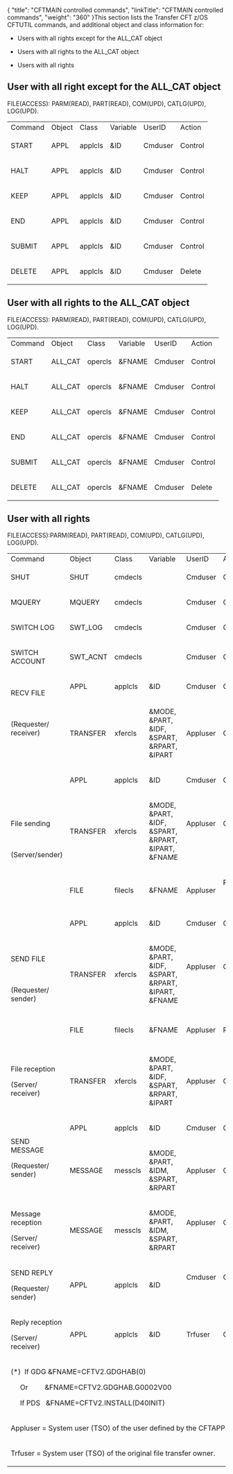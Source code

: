 {
    "title": "CFTMAIN controlled commands",
    "linkTitle": "CFTMAIN controlled commands",
    "weight": "360"
}This section lists the Transfer CFT z/OS CFTUTIL commands, and additional object and class information for:

-   Users with all rights except for the ALL\_CAT object

<!-- -->

-   Users with all rights to the ALL\_CAT object

<!-- -->

-   Users with all rights

## User with all right except for the ALL\_CAT object

FILE(ACCESS): PARM(READ), PART(READ), COM(UPD), CATLG(UPD), LOG(UPD).

<table cellspacing="0">
   <col/>
   <col/>
   <col/>
   <col/>
   <col/>
   <col/>
   <tbody>
      <tr>
         <td>Command         </td>
         <td>Object         </td>
         <td>Class         </td>
         <td>Variable         </td>
         <td>UserID         </td>
         <td>Action         </td>
      </tr>
      <tr>
         <td>
            <p>START</p>
         </td>
         <td>
            <p>APPL</p>
         </td>
         <td>
            <p>applcls</p>
         </td>
         <td>
            <p>&amp;ID</p>
         </td>
         <td>
            <p>Cmduser</p>
         </td>
         <td>
            <p>Control</p>
         </td>
      </tr>
      <tr>
         <td>
            <p>HALT</p>
         </td>
         <td>
            <p>APPL</p>
         </td>
         <td>
            <p>applcls</p>
         </td>
         <td>
            <p>&amp;ID</p>
         </td>
         <td>
            <p>Cmduser</p>
         </td>
         <td>
            <p>Control</p>
         </td>
      </tr>
      <tr>
         <td>
            <p>KEEP</p>
         </td>
         <td>
            <p>APPL</p>
         </td>
         <td>
            <p>applcls</p>
         </td>
         <td>
            <p>&amp;ID</p>
         </td>
         <td>
            <p>Cmduser</p>
         </td>
         <td>
            <p>Control</p>
         </td>
      </tr>
      <tr>
         <td>
            <p>END</p>
         </td>
         <td>
            <p>APPL</p>
         </td>
         <td>
            <p>applcls</p>
         </td>
         <td>
            <p>&amp;ID</p>
         </td>
         <td>
            <p>Cmduser</p>
         </td>
         <td>
            <p>Control</p>
         </td>
      </tr>
      <tr>
         <td>
            <p>SUBMIT</p>
         </td>
         <td>
            <p>APPL</p>
         </td>
         <td>
            <p>applcls</p>
         </td>
         <td>
            <p>&amp;ID</p>
         </td>
         <td>
            <p>Cmduser</p>
         </td>
         <td>
            <p>Control</p>
         </td>
      </tr>
      <tr>
         <td>
            <p>DELETE</p>
         </td>
         <td>
            <p>APPL</p>
         </td>
         <td>
            <p>applcls</p>
         </td>
         <td>
            <p>&amp;ID</p>
         </td>
         <td>
            <p>Cmduser</p>
         </td>
         <td>
            <p>Delete</p>
         </td>
      </tr>
   </tbody>
</table>

## User with all rights to the ALL\_CAT object

FILE(ACCESS): PARM(READ), PART(READ), COM(UPD), CATLG(UPD), LOG(UPD).

<table cellspacing="0">
   <col/>
   <col/>
   <col/>
   <col/>
   <col/>
   <col/>
   <tbody>
      <tr>
         <td>Command         </td>
         <td>Object         </td>
         <td>Class         </td>
         <td>Variable         </td>
         <td>UserID         </td>
         <td>Action         </td>
      </tr>
      <tr>
         <td>
            <p>START</p>
         </td>
         <td>
            <p>ALL_CAT</p>
         </td>
         <td>
            <p>opercls</p>
         </td>
         <td>
            <p>&amp;FNAME</p>
         </td>
         <td>
            <p>Cmduser</p>
         </td>
         <td>
            <p>Control</p>
         </td>
      </tr>
      <tr>
         <td>
            <p>HALT</p>
         </td>
         <td>
            <p>ALL_CAT</p>
         </td>
         <td>
            <p>opercls</p>
         </td>
         <td>
            <p>&amp;FNAME</p>
         </td>
         <td>
            <p>Cmduser</p>
         </td>
         <td>
            <p>Control</p>
         </td>
      </tr>
      <tr>
         <td>
            <p>KEEP</p>
         </td>
         <td>
            <p>ALL_CAT</p>
         </td>
         <td>
            <p>opercls</p>
         </td>
         <td>
            <p>&amp;FNAME</p>
         </td>
         <td>
            <p>Cmduser</p>
         </td>
         <td>
            <p>Control</p>
         </td>
      </tr>
      <tr>
         <td>
            <p>END</p>
         </td>
         <td>
            <p>ALL_CAT</p>
         </td>
         <td>
            <p>opercls</p>
         </td>
         <td>
            <p>&amp;FNAME</p>
         </td>
         <td>
            <p>Cmduser</p>
         </td>
         <td>
            <p>Control</p>
         </td>
      </tr>
      <tr>
         <td>
            <p>SUBMIT</p>
         </td>
         <td>
            <p>ALL_CAT</p>
         </td>
         <td>
            <p>opercls</p>
         </td>
         <td>
            <p>&amp;FNAME</p>
         </td>
         <td>
            <p>Cmduser</p>
         </td>
         <td>
            <p>Control</p>
         </td>
      </tr>
      <tr>
         <td>
            <p>DELETE</p>
         </td>
         <td>
            <p>ALL_CAT</p>
         </td>
         <td>
            <p>opercls</p>
         </td>
         <td>
            <p>&amp;FNAME</p>
         </td>
         <td>
            <p>Cmduser</p>
         </td>
         <td>
            <p>Delete</p>
         </td>
      </tr>
   </tbody>
</table>

## User with all rights

FILE(ACCESS):PARM(READ), PART(READ), COM(UPD), CATLG(UPD), LOG(UPD).

<table cellspacing="0">
   <col/>
   <col/>
   <col/>
   <col/>
   <col/>
   <col/>
   <col/>
   <tbody>
      <tr>
         <td>Command         </td>
         <td>Object         </td>
         <td>Class         </td>
         <td>Variable         </td>
         <td>UserID         </td>
         <td>Action         </td>
         <td>Notes         </td>
      </tr>
      <tr>
         <td>
            <p>SHUT</p>
         </td>
         <td>
            <p>SHUT</p>
         </td>
         <td>
            <p>cmdecls</p>
         </td>
         <td>
            <p> </p>
         </td>
         <td>
            <p>Cmduser</p>
         </td>
         <td>
            <p>Create</p>
         </td>
         <td>
            <p> </p>
         </td>
      </tr>
      <tr>
         <td>
            <p>MQUERY</p>
         </td>
         <td>
            <p>MQUERY</p>
         </td>
         <td>
            <p>cmdecls</p>
         </td>
         <td>
            <p> </p>
         </td>
         <td>
            <p>Cmduser</p>
         </td>
         <td>
            <p>Create</p>
         </td>
         <td>
            <p> </p>
         </td>
      </tr>
      <tr>
         <td>
            <p>SWITCH LOG</p>
         </td>
         <td>
            <p>SWT_LOG</p>
         </td>
         <td>
            <p>cmdecls</p>
         </td>
         <td>
            <p> </p>
         </td>
         <td>
            <p>Cmduser</p>
         </td>
         <td>
            <p>Create</p>
         </td>
         <td>
            <p> </p>
         </td>
      </tr>
      <tr>
         <td>
            <p>SWITCH  ACCOUNT</p>
         </td>
         <td>
            <p>SWT_ACNT</p>
         </td>
         <td>
            <p>cmdecls</p>
         </td>
         <td>
            <p> </p>
         </td>
         <td>
            <p>Cmduser</p>
         </td>
         <td>
            <p>Create</p>
         </td>
         <td>
            <p> </p>
         </td>
      </tr>
      <tr>
         <td rowspan="2">
            <p>RECV FILE</p>
            <p> </p>
            <p>(Requester/ receiver)</p>
            <p> </p>
         </td>
         <td>
            <p>APPL</p>
         </td>
         <td>
            <p>applcls</p>
         </td>
         <td>
            <p>&amp;ID</p>
         </td>
         <td>
            <p>Cmduser</p>
         </td>
         <td>
            <p>Create</p>
         </td>
         <td>
            <p> </p>
         </td>
      </tr>
      <tr>
         <td>
            <p>TRANSFER</p>
            <p> </p>
         </td>
         <td>
            <p>xfercls</p>
            <p> </p>
         </td>
         <td>
            <p>&amp;MODE, &amp;PART, &amp;IDF, &amp;SPART,  &amp;RPART,  &amp;IPART</p>
         </td>
         <td>
            <p>Appluser</p>
            <p> </p>
         </td>
         <td>
            <p>Create</p>
            <p> </p>
         </td>
         <td>
            <p>In receive mode, the &amp;FNAME variable is ignored.</p>
         </td>
      </tr>
      <tr>
         <td rowspan="3">
            <p>File sending</p>
            <p> </p>
            <p>(Server/sender)</p>
            <p> </p>
         </td>
         <td>
            <p>APPL</p>
            <p> </p>
         </td>
         <td>
            <p>applcls</p>
         </td>
         <td>
            <p>&amp;ID</p>
         </td>
         <td>
            <p>Cmduser</p>
         </td>
         <td>
            <p>Create</p>
         </td>
         <td>
            <p> </p>
         </td>
      </tr>
      <tr>
         <td>
            <p>TRANSFER</p>
            <p> </p>
         </td>
         <td>
            <p>xfercls</p>
            <p> </p>
         </td>
         <td>
            <p>&amp;MODE, &amp;PART, &amp;IDF, &amp;SPART, &amp;RPART, &amp;IPART, &amp;FNAME</p>
         </td>
         <td>
            <p>Appluser</p>
            <p> </p>
            <p> </p>
         </td>
         <td>
            <p>Create</p>
            <p> </p>
            <p> </p>
         </td>
         <td>
            <p>Include PDS and GDG cases (*)</p>
            <p> </p>
         </td>
      </tr>
      <tr>
         <td>
            <p>FILE</p>
            <p> </p>
         </td>
         <td>
            <p>filecls</p>
            <p> </p>
         </td>
         <td>
            <p>&amp;FNAME</p>
            <p> </p>
         </td>
         <td>
            <p>Appluser</p>
            <p> </p>
         </td>
         <td>
            <p>Read</p>
            <p> </p>
         </td>
         <td>
            <p>Not applicable</p>
         </td>
      </tr>
      <tr>
         <td rowspan="3">
            <p>SEND FILE</p>
            <p> </p>
            <p>(Requester/ sender)</p>
            <p> </p>
         </td>
         <td>
            <p>APPL</p>
         </td>
         <td>
            <p>applcls</p>
         </td>
         <td>
            <p>&amp;ID</p>
         </td>
         <td>
            <p>Cmduser</p>
         </td>
         <td>
            <p>Create</p>
         </td>
         <td>
            <p> </p>
         </td>
      </tr>
      <tr>
         <td>
            <p>TRANSFER</p>
            <p> </p>
         </td>
         <td>
            <p>xfercls</p>
            <p> </p>
         </td>
         <td>
            <p>&amp;MODE, &amp;PART, &amp;IDF, &amp;SPART, &amp;RPART, &amp;IPART, &amp;FNAME</p>
         </td>
         <td>
            <p>Appluser</p>
            <p> </p>
            <p> </p>
         </td>
         <td>
            <p>Create</p>
            <p> </p>
            <p> </p>
         </td>
         <td>
            <p>Include PDS and GDG cases (*)</p>
            <p> </p>
         </td>
      </tr>
      <tr>
         <td>
            <p>FILE</p>
         </td>
         <td>
            <p>filecls</p>
         </td>
         <td>
            <p>&amp;FNAME</p>
         </td>
         <td>
            <p>Appluser</p>
         </td>
         <td>
            <p>Read</p>
         </td>
         <td>
            <p>Not applicable</p>
         </td>
      </tr>
      <tr>
         <td>
            <p>File reception</p>
            <p>(Server/ receiver)</p>
            <p> </p>
         </td>
         <td>
            <p>TRANSFER</p>
            <p> </p>
         </td>
         <td>
            <p>xfercls</p>
            <p> </p>
         </td>
         <td>
            <p>&amp;MODE, &amp;PART, &amp;IDF, &amp;SPART, &amp;RPART, &amp;IPART</p>
         </td>
         <td>
            <p>Appluser</p>
            <p> </p>
         </td>
         <td>
            <p>Create</p>
            <p> </p>
         </td>
         <td>
            <p>In receive mode, the &amp;FNAME variable is ignored.</p>
         </td>
      </tr>
      <tr>
         <td rowspan="2">
            <p>SEND MESSAGE</p>
            <p>(Requester/ sender)</p>
            <p> </p>
         </td>
         <td>
            <p>APPL</p>
         </td>
         <td>
            <p>applcls</p>
         </td>
         <td>
            <p>&amp;ID</p>
         </td>
         <td>
            <p>Cmduser</p>
         </td>
         <td>
            <p>Create</p>
         </td>
         <td>
            <p> </p>
         </td>
      </tr>
      <tr>
         <td>
            <p>MESSAGE</p>
         </td>
         <td>
            <p>messcls</p>
         </td>
         <td>
            <p>&amp;MODE, &amp;PART, &amp;IDM, &amp;SPART, &amp;RPART</p>
         </td>
         <td>
            <p>Appluser</p>
            <p> </p>
         </td>
         <td>
            <p>Create</p>
            <p> </p>
         </td>
         <td>
            <p> </p>
            <p> </p>
         </td>
      </tr>
      <tr>
         <td>
            <p>Message reception</p>
            <p>(Server/ receiver)</p>
         </td>
         <td>
            <p>MESSAGE</p>
            <p> </p>
         </td>
         <td>
            <p>messcls</p>
            <p> </p>
         </td>
         <td>
            <p>&amp;MODE, &amp;PART, &amp;IDM, &amp;SPART, &amp;RPART</p>
         </td>
         <td>
            <p>Appluser</p>
            <p> </p>
            <p> </p>
         </td>
         <td>
            <p>Create</p>
            <p> </p>
            <p> </p>
         </td>
         <td>
            <p> </p>
            <p> </p>
         </td>
      </tr>
      <tr>
         <td>
            <p>SEND REPLY</p>
            <p>(Requester/ sender)</p>
         </td>
         <td>
            <p>APPL</p>
            <p> </p>
         </td>
         <td>
            <p>applcls</p>
            <p> </p>
         </td>
         <td>
            <p>&amp;ID</p>
            <p> </p>
         </td>
         <td>
            <p>Cmduser</p>
            <p> </p>
         </td>
         <td>
            <p>Create</p>
            <p> </p>
         </td>
         <td>
            <p> </p>
            <p> </p>
         </td>
      </tr>
      <tr>
         <td>
            <p>Reply reception</p>
            <p>(Server/ receiver)</p>
         </td>
         <td>
            <p>APPL</p>
            <p> </p>
         </td>
         <td>
            <p>applcls</p>
            <p> </p>
         </td>
         <td>
            <p>&amp;ID</p>
            <p> </p>
         </td>
         <td>
            <p>Trfuser</p>
         </td>
         <td>
            <p>Create</p>
         </td>
         <td>
            <p> </p>
         </td>
      </tr>
      <tr>
         <td colspan="7">
            <p>(*)  If GDG &amp;FNAME=CFTV2.GDGHAB(0)</p>
            <p>     Or         &amp;FNAME=CFTV2.GDGHAB.G0002V00</p>
            <p>     If PDS   &amp;FNAME=CFTV2.INSTALL(D40INIT)</p>
         </td>
      </tr>
      <tr>
         <td colspan="7">
            <p>Appluser = System user (TSO) of the user defined by the CFTAPPL command.</p>
         </td>
      </tr>
      <tr>
         <td colspan="7">
            <p>Trfuser = System user (TSO) of the original file transfer owner.</p>
         </td>
      </tr>
   </tbody>
</table>
